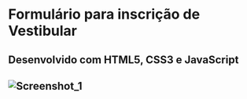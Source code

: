 # Formulário para inscrição de Vestibular

<h2> Desenvolvido com HTML5, CSS3 e JavaScript <h2>
 
 ![Screenshot_1](https://user-images.githubusercontent.com/102770109/170280245-31db509e-81db-418f-ab45-10d903e5ed58.png)

